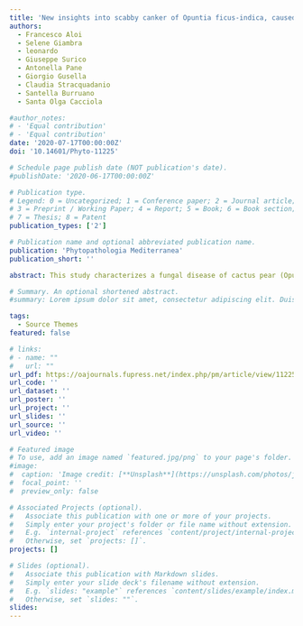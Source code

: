 ```yaml
---
title: 'New insights into scabby canker of Opuntia ficus-indica, caused by *Neofusicoccum batangarum*'
authors:
  - Francesco Aloi
  - Selene Giambra
  - leonardo
  - Giuseppe Surico
  - Antonella Pane
  - Giorgio Gusella
  - Claudia Stracquadanio
  - Santella Burruano
  - Santa Olga Cacciola

#author_notes:
# - 'Equal contribution'
# - 'Equal contribution'
date: '2020-07-17T00:00:00Z'
doi: '10.14601/Phyto-11225'

# Schedule page publish date (NOT publication's date).
#publishDate: '2020-06-17T00:00:00Z'

# Publication type.
# Legend: 0 = Uncategorized; 1 = Conference paper; 2 = Journal article;
# 3 = Preprint / Working Paper; 4 = Report; 5 = Book; 6 = Book section;
# 7 = Thesis; 8 = Patent
publication_types: ['2']

# Publication name and optional abbreviated publication name.
publication: 'Phytopathologia Mediterranea'
publication_short: ''

abstract: This study characterizes a fungal disease of cactus pear (Opuntia ficus-indica, Cactaceae), reported from the minor islands of Sicily. The disease, originally named ‘gummy canker’, was first reported in 1973 from Linosa, a small island of the Pelagian archipelago, south of Sicily. The causal agent was identified as Dothiorella ribis (currently Neofusicoccum ribis, Botryosphaeriaceae). In a recent survey the disease has been found to be widespread in minor islands around Sicily, including Lampedusa, Linosa, Favignana and Ustica. The causal agent was identified in Botryosphaeriaceae as Neofusicoccum batangarum on the basis of the phylogenetic analysis of the DNA sequences from ITS, tef1 and tub2 sequences, and the disease was renamed ‘scabby canker’, which describes the typical symptoms on cactus pear cladodes. In artificial inoculations, N. batangarum induced symptoms on cactus pear cladodes identical to those observed in naturally infected plants. The fungus also induced cankers on artificially wound-inoculated stems of several common Mediterranean plants including Aleppo pine (Pinus halepensis), almond (Prunus dulcis), sweet orange (Citrus × sinensis), citrange (Citrus sinensis × Poncirus trifoliata) and holm oak (Quercus ilex), indicating that the pathogen has a wide potential host range. Isolates of N. batangarum from cactus pear from several small islands around Sicily were genetically uniform, as inferred from microsatellite primed (MSP)-PCR electrophoretic profiles, suggesting the pathogen populations in these islands have a common origin. A preliminary report of the identity of the causal agent of this disease has been published as the first record of N. batangarum in Europe and on cactus pear worldwide.

# Summary. An optional shortened abstract.
#summary: Lorem ipsum dolor sit amet, consectetur adipiscing elit. Duis posuere tellus ac convallis placerat. Proin tincidunt magna sed ex sollicitudin condimentum.

tags:
  - Source Themes
featured: false

# links:
# - name: ""
#   url: ""
url_pdf: https://oajournals.fupress.net/index.php/pm/article/view/11225
url_code: ''
url_dataset: ''
url_poster: ''
url_project: ''
url_slides: ''
url_source: ''
url_video: ''

# Featured image
# To use, add an image named `featured.jpg/png` to your page's folder.
#image:
#  caption: 'Image credit: [**Unsplash**](https://unsplash.com/photos/jdD8gXaTZsc)'
#  focal_point: ''
#  preview_only: false

# Associated Projects (optional).
#   Associate this publication with one or more of your projects.
#   Simply enter your project's folder or file name without extension.
#   E.g. `internal-project` references `content/project/internal-project/index.md`.
#   Otherwise, set `projects: []`.
projects: []

# Slides (optional).
#   Associate this publication with Markdown slides.
#   Simply enter your slide deck's filename without extension.
#   E.g. `slides: "example"` references `content/slides/example/index.md`.
#   Otherwise, set `slides: ""`.
slides:
---
```

